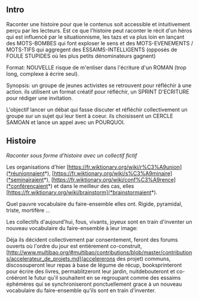 
## Intro

Raconter une histoire pour que le contenus soit accessible et intuitivement perçu par les lecteurs. Est ce que l'histoire peut raconter le récit d'un héros qui est influencé par le situationnisme, les tazs et va plus loin en lançant des MOTS-BOMBES qui font exploser le sens et des MOTS-EVENEMENTS / MOTS-TIFS qui aggregent des ESSAIMS-INTELLIGENTS (opposés de FOULE STUPIDES où les plus petits dénominateurs gagnent)

Format: NOUVELLE risque de m'enliser dans l'écriture d'un ROMAN (trop long, complexe à écrire seul).

Synopsis: un groupe de jeunes activistes se retrouvent pour réfléchir à une action. ils utilisent un  format créatif pour réfléchir, un SPRINT D'ECRITURE pour rédiger une invitation.

L'objectif lancer un débat qui fasse discuter et réfléchir collectivement un groupe sur un sujet qui leur tient à coeur. ils choisissent un CERCLE SAMOAN et lance un appel avec un POURQUOI.

## Histoire

*Raconter sous forme d'histoire avec un collectif fictif*

Les organisations d'hier [https://fr.wiktionary.org/wiki/r%C3%A9union](*réunionnaient*), [https://fr.wiktionary.org/wiki/s%C3%A9minaire](*seminairaient*), [https://fr.wiktionary.org/wiki/conf%C3%A9rence](*conférençaient*) et dans le meilleur des cas, elles [https://fr.wiktionary.org/wiki/brainstorm](*brainstormaient*). 

Quel pauvre vocabulaire du faire-ensemble elles ont. Rigide, pyramidal, triste, mortifère ...

Les collectifs d'aujourd'hui, fous, vivants, joyeux sont en train d'inventer un nouveau vocabulaire du faire-ensemble à leur image:

Déja ils décident collectivement par consentement, feront des forums ouverts où l'ordre du jour est entièrement co-construit, [http://www.multibao.org/#multibao/contributions/blob/master/contributions/accelerateur_de_projets.md](accelererons des projet) communs, discosouperont leur repas à base de légume de récup, booksprinteront pour écrire des livres, permablitzeront leur jardin, nuitdebouteront et co-crééront le futur qu'il souhaitent en se regroupant comme des essaims éphémères qui se synchroniseront ponctuellement grace à un nouveau vocabulaire du faire-ensemble qu'ils sont en train d'inventer.
